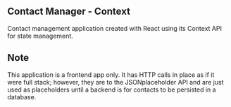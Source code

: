 ## Contact Manager - Context
Contact management application created with React using its Context API
for state management. 

## Note
This application is a frontend app only. It has HTTP calls in place as if it were
full stack; however, they are to the JSONplaceholder API and are just used as placeholders
until a backend is for contacts to be persisted in a database.
